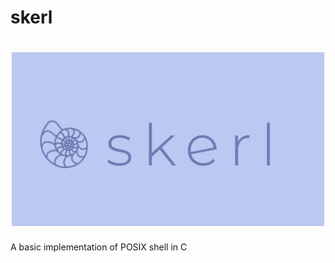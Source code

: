 # skerl
<h1 align="center">
	<img
		width="500"
		alt="flingo"
		src="https://github.com/KrishnanSG/skerl/blob/master/logo.svg">
</h1>

A basic implementation of POSIX shell in C
